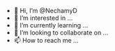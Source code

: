 - 👋 Hi, I’m @NechamyD
- 👀 I’m interested in ...
- 🌱 I’m currently learning ...
- 💞️ I’m looking to collaborate on ...
- 📫 How to reach me ...

<!---
NechamyD/NechamyD is a ✨ special ✨ repository because its `README.md` (this file) appears on your GitHub profile.
You can click the Preview link to take a look at your changes.
--->

